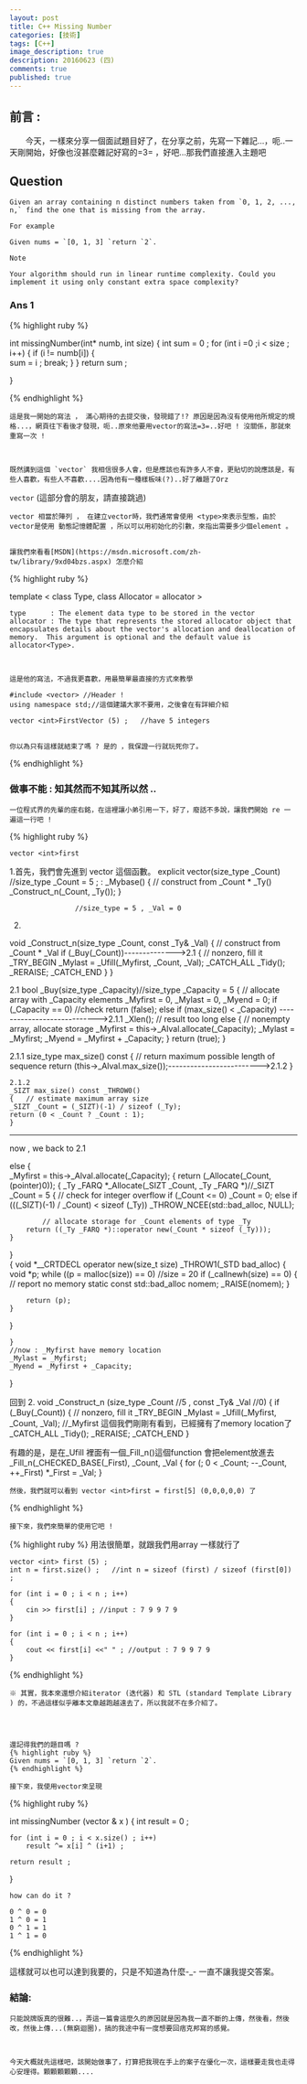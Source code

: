 ```yaml
---
layout: post
title: C++ Missing Number
categories: [技術]
tags: [C++]
image_description: true
description: 20160623 (四)
comments: true
published: true
---
```

 

## 前言 :

　　今天，一樣來分享一個面試題目好了，在分享之前，先寫一下雜記...，呃..一天剛開始，好像也沒甚麼雜記好寫的=3= ，好吧...那我們直接進入主題吧 


## Question

    Given an array containing n distinct numbers taken from `0, 1, 2, ..., n,` find the one that is missing from the array.

`For example`

    Given nums = `[0, 1, 3] `return `2`.

`Note`

    Your algorithm should run in linear runtime complexity. Could you implement it using only constant extra space complexity?

 
### Ans 1
{% highlight ruby %}
 
int missingNumber(int* numb, int size)
{
	int sum = 0 ;
	for (int i =0  ;i < size ; i++)
	{
		if (i != numb[i])
		{	
			sum = i ;
			break; 
		}
	}
	return sum ; 
	 
}
 

{% endhighlight %}

    這是我一開始的寫法 ， 滿心期待的去提交後，發現錯了!? 原因是因為沒有使用他所規定的規格...，網頁往下看後才發現，呃..原來他要用vector的寫法=3=..好吧 ! 沒關係，那就來重寫一次 !
	
	
	
	既然講到這個 `vector` 我相信很多人會，但是應該也有許多人不會，更貼切的說應該是，有些人喜歡，有些人不喜歡....因為他有一種樣板味(?)..好了離題了Orz
	
	
	
`vector` (這部分會的朋友，請直接跳過)
    
	vector 相當於陣列 ， 在建立vector時，我們通常會使用 <type>來表示型態，由於vector是使用 動態記憶體配置 ，所以可以用初始化的引數，來指出需要多少個element 。
	
	
	讓我們來看看[MSDN](https://msdn.microsoft.com/zh-tw/library/9xd04bzs.aspx) 怎麼介紹  

	
	
	
	
	
{% highlight ruby %}

   template < 
              class Type, class Allocator = allocator<Type> 
            >

	type      : The element data type to be stored in the vector
	allocator : The type that represents the stored allocator object that encapsulates details about the vector's allocation and deallocation of memory.  This argument is optional and the default value is allocator<Type>.  
	
	

	這是他的寫法，不過我更喜歡，用最簡單最直接的方式來教學
	
	#include <vector> //Header !
	using namespace std;//這個建議大家不要用，之後會在有詳細介紹
	
	vector <int>FirstVector (5) ; 	//have 5 integers 


    你以為只有這樣就結束了嗎 ? 是的 ，我保證一行就玩死你了。
	
{% endhighlight %}	
	

### 做事不能 : 知其然而不知其所以然 ..

	一位程式界的先輩的座右銘，在這裡讓小弟引用一下，好了，廢話不多說，讓我們開始 re 一遍這一行吧 ! 

	
	
{% highlight ruby %}

    vector <int>first

1.首先，我們會先進到 vector 這個函數。
	explicit vector(size_type _Count) //size_type _Count = 5 ;
		: _Mybase()
		{	// construct from _Count * _Ty()
		_Construct_n(_Count, _Ty());
		}
	
	
					//size_type = 5 , _Val = 0 
2.
void _Construct_n(size_type _Count, const _Ty& _Val) 
{	// construct from _Count * _Val
	if (_Buy(_Count))-------------->2.1
	{	// nonzero, fill it
		_TRY_BEGIN
		_Mylast = _Ufill(_Myfirst, _Count, _Val);
		_CATCH_ALL
		_Tidy();
		_RERAISE;
		_CATCH_END
	}
}
 
2.1
bool _Buy(size_type _Capacity)//size_type _Capacity = 5 
{	// allocate array with _Capacity elements
		_Myfirst = 0, _Mylast = 0, _Myend = 0;
	if (_Capacity == 0) //check 
		return (false);
	else if (max_size() < _Capacity) ---------------------------->2.1.1
		_Xlen();	// result too long
		else
			{	// nonempty array, allocate storage
			_Myfirst = this->_Alval.allocate(_Capacity);
			_Mylast = _Myfirst;
			_Myend = _Myfirst + _Capacity;
			}
		return (true);
		}
		
2.1.1
size_type max_size() const
{	// return maximum possible length of sequence
	return (this->_Alval.max_size());------------------------->2.1.2
}
		
	2.1.2
	_SIZT max_size() const _THROW0()
	{	// estimate maximum array size
	_SIZT _Count = (_SIZT)(-1) / sizeof (_Ty);
	return (0 < _Count ? _Count : 1);
	}
		

--------------------------------------------------	
 now , we back to 2.1

 else
{	
	_Myfirst = this->_Alval.allocate(_Capacity); 
	{
		return (_Allocate(_Count, (pointer)0));
{
	_Ty _FARQ *_Allocate(_SIZT _Count, _Ty _FARQ *)//_SIZT _Count = 5
	{	// check for integer overflow
		if (_Count <= 0)
			_Count = 0;
		else if (((_SIZT)(-1) / _Count) < sizeof (_Ty))
			_THROW_NCEE(std::bad_alloc, NULL);

			// allocate storage for _Count elements of type _Ty
		return ((_Ty _FARQ *)::operator new(_Count * sizeof (_Ty)));
	}
}		
{
	void *__CRTDECL operator new(size_t size) _THROW1(_STD bad_alloc)
	{
		void *p;
		while ((p = malloc(size)) == 0) //size = 20
		if (_callnewh(size) == 0)
		{       // report no memory
			static const std::bad_alloc nomem;
				_RAISE(nomem);
		}

		return (p);
	}
}
				
			
			
	}
	//now : _Myfirst have memory location
	_Mylast = _Myfirst;
	_Myend = _Myfirst + _Capacity;
}
 
 
 
 回到 
 2. void _Construct_n (size_type _Count  //5
							, const _Ty& _Val //0)
{
	if (_Buy(_Count))
	{	// nonzero, fill it
		_TRY_BEGIN
		_Mylast = _Ufill(_Myfirst, _Count, _Val); 
		//_Myfirst 這個我們剛剛有看到，已經擁有了memory location了
		_CATCH_ALL
		_Tidy();
		_RERAISE;
		_CATCH_END
	}
		
有趣的是，是在_Ufill 裡面有一個_Fill_n()這個function 會把element放進去
_Fill_n(_CHECKED_BASE(_First), _Count, _Val
{
	for (; 0 < _Count; --_Count, ++_First)
		*_First = _Val;
}

		
	然後，我們就可以看到 vector <int>first = first[5] (0,0,0,0,0) 了
 
 
 {% endhighlight %}	
	
	
	
	
    接下來，我們來簡單的使用它吧 ! 
	
{% highlight ruby %}
	用法很簡單，就跟我們用array 一樣就行了
	
	vector <int> first (5) ; 
	int n = first.size() ;   //int n = sizeof (first) / sizeof (first[0]) ; 
	
	for (int i = 0 ; i < n ; i++)
	{
		cin >> first[i] ; //input : 7 9 9 7 9 
	}
	
	for (int i = 0 ; i < n ; i++)
	{
		cout << first[i] <<" " ; //output : 7 9 9 7 9 
	}
	
 {% endhighlight %}	
	


    ※ 其實，我本來還想介紹iterator (迭代器) 和 STL (standard Template Library ) 的，不過這樣似乎離本文章越跑越遠去了，所以我就不在多介紹了。


    
	
    還記得我們的題目嗎 ?
	{% highlight ruby %}
	Given nums = `[0, 1, 3] `return `2`.
	{% endhighlight %}

    接下來，我使用vector來呈現
	

	
	
	
	
{% highlight ruby %}
	
int missingNumber (vector <int> & x )
{
	int result = 0 ; 

	for (int i = 0 ; i < x.size() ; i++)
		result ^= x[i] ^ (i+1) ; 

	return result ; 
}
	
	
	how can do it ?
	
	0 ^ 0 = 0
	1 ^ 0 = 1 
	0 ^ 1 = 1 
	1 ^ 1 = 0
	
 {% endhighlight %}		
	

這樣就可以也可以達到我要的，只是不知道為什麼-_- 一直不讓我提交答案。


### 結論: 
    只能說牌版真的很難..，弄這一篇會這麼久的原因就是因為我一直不斷的上傳，然後看，然後改，然後上傳...(無窮迴圈)，搞的我途中有一度想要回痞克邦寫的感覺。
	
	
	
	今天大概就先這樣吧，該開始做事了，打算把我現在手上的案子在優化一次，這樣要走我也走得心安理得。顆顆顆顆顆....

	
	
	
	
	
	
	
	
	
	
	
	
	
	